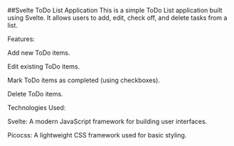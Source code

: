##Svelte ToDo List Application
This is a simple ToDo List application built using Svelte. It allows users to add, edit, check off, and delete tasks from a list.

Features:

Add new ToDo items.

Edit existing ToDo items.

Mark ToDo items as completed (using checkboxes).

Delete ToDo items.

Technologies Used:

Svelte: A modern JavaScript framework for building user interfaces.

Picocss: A lightweight CSS framework used for basic styling.
